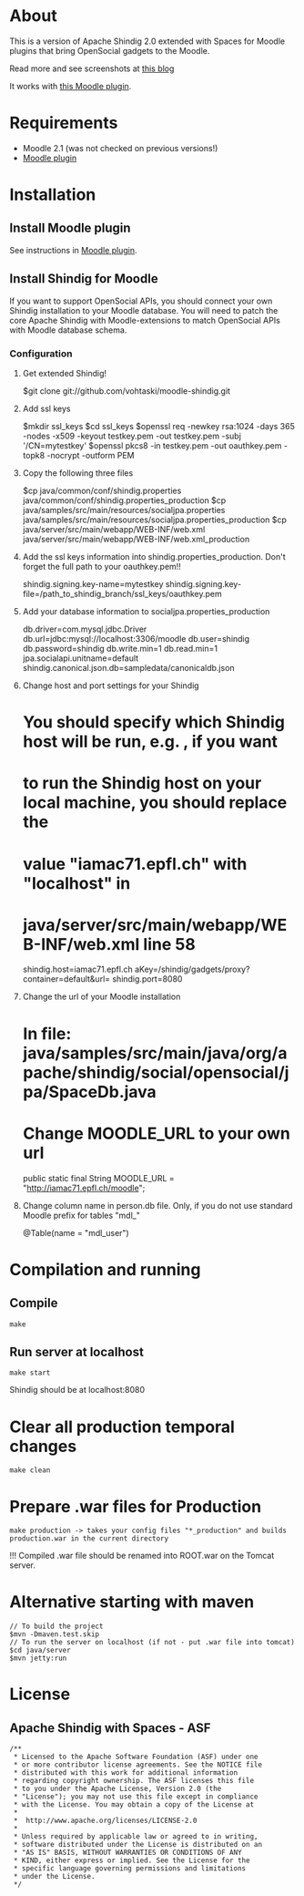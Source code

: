 About
==============
This is a version of Apache Shindig 2.0 extended with Spaces for Moodle plugins that
bring OpenSocial gadgets to the Moodle.

Read more and see screenshots at [this blog](http://vohtaski.blogspot.com/2011/09/bring-opensocial-gadgets-to-moodle_22.html)

It works with [this Moodle plugin](https://github.com/vohtaski/shindig-moodle-mod).

Requirements
==============
* Moodle 2.1 (was not checked on previous versions!)
* [Moodle plugin](https://github.com/vohtaski/shindig-moodle-mod)

Installation
==============

## Install Moodle plugin

See instructions in [Moodle plugin](https://github.com/vohtaski/shindig-moodle-mod).

## Install Shindig for Moodle

If you want to support OpenSocial APIs, you should
connect your own Shindig installation to your Moodle database. You will need to patch the core
Apache Shindig with Moodle-extensions to match OpenSocial APIs with Moodle database schema.

### Configuration

1. Get extended Shindig!  
    
    $git clone git://github.com/vohtaski/moodle-shindig.git
    
    
2. Add ssl keys
   
    $mkdir ssl_keys
    $cd ssl_keys
    $openssl req -newkey rsa:1024 -days 365 -nodes -x509 -keyout testkey.pem -out testkey.pem -subj '/CN=mytestkey'
    $openssl pkcs8 -in testkey.pem -out oauthkey.pem -topk8 -nocrypt -outform PEM
    
   
3. Copy the following three files 

    $cp java/common/conf/shindig.properties java/common/conf/shindig.properties_production
    $cp java/samples/src/main/resources/socialjpa.properties java/samples/src/main/resources/socialjpa.properties_production
    $cp java/server/src/main/webapp/WEB-INF/web.xml java/server/src/main/webapp/WEB-INF/web.xml_production

4. Add the ssl keys information into shindig.properties_production. Don't forget the full path to your oauthkey.pem!!
    
    shindig.signing.key-name=mytestkey
    shindig.signing.key-file=/path_to_shindig_branch/ssl_keys/oauthkey.pem
    

5. Add your database information to socialjpa.properties_production
    
    db.driver=com.mysql.jdbc.Driver
    db.url=jdbc:mysql://localhost:3306/moodle
    db.user=shindig
    db.password=shindig
    db.write.min=1
    db.read.min=1
    jpa.socialapi.unitname=default
    shindig.canonical.json.db=sampledata/canonicaldb.json
    
    
6. Change host and port settings for your Shindig
    
    # You should specify which Shindig host will be run, e.g. , if you want
    # to run the Shindig host on your local machine, you should replace the
    # value "iamac71.epfl.ch" with "localhost" in
    # java/server/src/main/webapp/WEB-INF/web.xml line 58
    
    shindig.host=iamac71.epfl.ch
    aKey=/shindig/gadgets/proxy?container=default&amp;url=
    shindig.port=8080
    

7. Change the url of your Moodle installation
    
    # In file: java/samples/src/main/java/org/apache/shindig/social/opensocial/jpa/SpaceDb.java
    # Change MOODLE_URL to your own url
    public static final String MOODLE_URL = "http://iamac71.epfl.ch/moodle";


8. Change column name in person.db file. Only, if you do not use standard Moodle prefix for tables "mdl_"
    
    @Table(name = "mdl_user")
    

Compilation and running
=======================
Compile
-------

    make
    
Run server at localhost
----------

    make start

Shindig should be at localhost:8080

Clear all production temporal changes
=================================================
  
    make clean

Prepare .war files for Production
=======================

    make production -> takes your config files "*_production" and builds production.war in the current directory
    
!!! Compiled .war file should be renamed into ROOT.war on the Tomcat server.

Alternative starting with maven
===============================

    // To build the project
    $mvn -Dmaven.test.skip
    // To run the server on localhost (if not - put .war file into tomcat)
    $cd java/server
    $mvn jetty:run

License
=======

Apache Shindig with Spaces - ASF
------------------------------------------

    /**
     * Licensed to the Apache Software Foundation (ASF) under one
     * or more contributor license agreements. See the NOTICE file
     * distributed with this work for additional information
     * regarding copyright ownership. The ASF licenses this file
     * to you under the Apache License, Version 2.0 (the
     * "License"); you may not use this file except in compliance
     * with the License. You may obtain a copy of the License at
     * 
     *  http://www.apache.org/licenses/LICENSE-2.0
     *
     * Unless required by applicable law or agreed to in writing,
     * software distributed under the License is distributed on an
     * "AS IS" BASIS, WITHOUT WARRANTIES OR CONDITIONS OF ANY
     * KIND, either express or implied. See the License for the
     * specific language governing permissions and limitations
     * under the License.
     */
